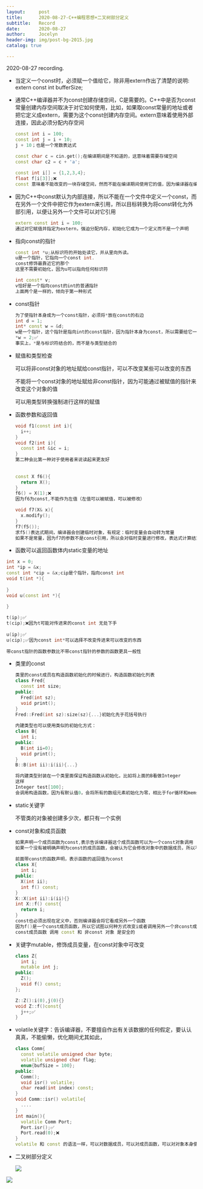 ```yaml
---
layout:     post
title:      2020-08-27-C++编程思想+二叉树部分定义
subtitle:   Record
date:       2020-08-27
author:     Jocelyn
header-img: img/post-bg-2015.jpg
catalog: true

---
```


2020-08-27 recording.

- 当定义一个const时，必须赋一个值给它，除非用extern作出了清楚的说明: extern const int bufferSize;

- 通常C++编译器并不为const创建存储空间，C是需要的。C++中是否为const常量创建内存空间取决于对它如何使用，比如，如果取const常量的地址或者把它定义成extern，需要为这个const创建内存空间。extern意味着使用外部连接，因此必须分配内存空间

  ```C++
  const int i = 100;
  const int j = i + 10;
  j + 10；也是一个常数表达式
    
  const char c = cin.get();在编译期间是不知道的，这意味着需要存储空间
  const char c2 = c + 'a';
  
  const int i[] = {1,2,3,4};
  float f[i[3]];❌ 
  const 意味着不能改变的一块存储空间，然而不能在编译期间使用它的值，因为编译器在编译期间不需要知道存储的内容
  ```

- 因为C++中const默认为内部连接，所以不能在一个文件中定义一个const，而在另外一个文件中把它作为extern来引用，所以目标转换为将const转化为外部引用，以便让另外一个文件可以对它引用

  ```C++
  extern const int i = 100;
  通过对它赋值并指定为extern，强迫分配内存，初始化它成为一个定义而不是一个声明
  ```

- 指向const的指针

  ```C++
  const int *u;从标识符的开始处读它，并从里向外读。
  u是一个指针，它指向一个const int.
  const修饰最靠近它的那个
  这里不需要初始化，因为u可以指向任何标识符
  
  int const* v;
  v恰好是一个指向const的int的普通指针
  上面两个是一样的，倾向于第一种形式
  ```

- const指针

  ```C++
  为了使指针本身成为一个const指针，必须将*放在const的右边
  int d = 1;
  int* const w = &d;
  w是一个指针，这个指针是指向int的const指针，因为指针本身为const，所以需要给它一个初始值
  *w = 2;✅
  事实上，*是与标识符结合的，而不是与类型结合的
  ```

- 赋值和类型检查

  可以将非const对象的地址赋给const指针，可以不改变某些可以改变的东西

  不能将一个const对象的地址赋给非const指针，因为可能通过被赋值的指针来改变这个对象的值

  可以用类型转换强制进行这样的赋值

- 函数参数和返回值

  ```C++
  void f1(const int i){
    i++;
  }
  void f2(int i){
    const int &ic = i;
  }
  第二种会比第一种对于使用者来说读起来更友好
    
    
  const X f6(){
    return X();
  }
  f6() = X(1);❌
  因为f6为const,不能作为左值（左值可以被赋值，可以被修改）
  
  void f7(X& x){
    x.modify();
  }
  f7(f5());
  求f5()表达式期间，编译器会创建临时对象，有规定：临时变量会自动转为常量
  如果不是常量，因为f7的参数不是const引用，所以会对临时变量进行修改，表达式计算结束，临时变量也不存在，所以所做的操作也丢失。所以编译器会将临时变量自动转为const
  ```

- 函数可以返回函数体内static变量的地址

```C++
int x = 0;
int *ip = &x;
const int *cip = &x;cip是个指针，指向const int
void t(int *){
  
}
void u(const int *){
  
}

t(ip);✅
t(cip);❌因为t可能对传进来的const int 无处下手
  
u(ip);✅
u(cip);✅因为const int*可以选择不改变传进来可以改变的东西
  
带const指针的函数参数比不带const指针的参数的函数更具一般性
```

- 类里的const

  ```C++
  类里的const成员在构造函数初始化的时候进行，构造函数初始化列表
  class Fred{
    const int size;
  public:
    Fred(int sz);
    void print();
  }
  Fred::Fred(int sz):size(sz){...}初始化先于花括号执行
    
  内建类型也可以使用类似的初始化方式：
  class B{
    int i;
  public:
    B(int ii=0);
    void print();
  }
  B::B(int ii):i(ii){...}
  
  将内建类型封装在一个类里面保证构造函数从初始化，比如将上面的B看做Integer
  这样
  Integer test[100];
  会调用构造函数，因为有默认值0，会将所有的数组元素初始化为零，相比于for循环和memset可以节省开销
  ```

- static关键字

  不管类的对象被创建多少次，都只有一个实例

- const对象和成员函数

  ```C++
  如果声明一个成员函数为const,表示告诉编译器这个成员函数可以为一个const对象调用
  如果一个没有被明确声明为const的成员函数，会被认为它会修改对象中的数据成员，所以不允许被一个const对象调用
    
  前面带const的函数声明，表示函数的返回值为const
  class X{
    int i;
  public:
    X(int ii);
    int f() const;
  }
  X::X(int ii):i(ii){}
  int X::f() const{
    return i;
  }
  const也必须出现在定义中，否则编译器会将它看成另外一个函数
  因为f()是一个const成员函数，所以它试图以何种方式改变i或者调用另外一个非const成员函数，编译器都会报错
  const成员函数 调用 const 和 非const 对象 是安全的
  ```

- 关键字mutable，修饰成员变量，在const对象中可改变

  ```C++
  class Z{
    int i;
    mutable int j;
  public:
    Z();
    void f() const;
  };
  
  Z::Z():i(0),j(0){}
  void Z::f()const{
    j++;✅
  }
  ```

- volatile关键字：告诉编译器，不要擅自作出有关该数据的任何假定，要认认真真，不能偷懒，优化期间尤其如此，

  ```C++
  class Comm{
    const volatile unsigned char byte;
    volatile unsigned char flag;
    enum{bufSize = 100};
  public:
    Comm();
    void isr() volatile;
    char read(int index) const;
  }
  void Comm::isr() volatile{
    ....
  }
  int main(){
    volatile Comm Port;
    Port.isr();✅
    Port.read(0);❌
  }
  volatile 和 const 的语法一样，可以对数据成员，可以对成员函数，可以对对象本身使用，volatile对象调用volatile函数
  ```

- 二叉树部分定义

  ![](https://tva1.sinaimg.cn/large/007S8ZIlly1gi5taf2xz6j30u012tqh8.jpg)



![](https://tva1.sinaimg.cn/large/007S8ZIlly1gi5taesizvj30u012tq9y.jpg)

